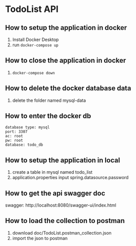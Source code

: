 # TodoList API

## How to setup the application in docker
1. Install Docker Desktop
2. run ```docker-compose up```

## How to close the application in docker
1. ```docker-compose down```

## How to delete the docker database data
1. delete the folder named mysql-data

## How to enter the docker db
```
database type: mysql
port: 3307
ac: root 
pw: root
database: todo_db
```

## How to setup the application in local
1. create a table in mysql named todo_list
1. application.properties input spring.datasource.password 


## How to get the api swagger doc
swagger: http://localhost:8080/swagger-ui/index.html

## How to load the collection to postman 
1. download doc/TodoList.postman_collection.json
2. import the json to postman

